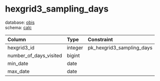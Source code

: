 # hexgrid3_sampling_days
database: [obis](../)  
schema: [calc](calc)  

|Column|Type|Constraint|
|:---|:---|:---|
|hexgrid3_id|integer|pk_hexgrid3_sampling_days |
|number_of_days_visited|bigint||
|min_date|date||
|max_date|date||

